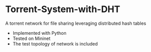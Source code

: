 # Torrent-System-with-DHT
A torrent network for file sharing leveraging distributed hash tables 
  - Implemented with Python
  - Tested on Mininet
  - The test topology of network is included 
